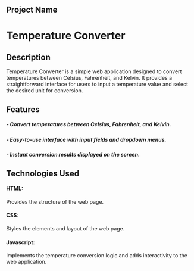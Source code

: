 ## Project Name
# Temperature Converter

## Description
Temperature Converter is a simple web application designed to convert temperatures between Celsius, Fahrenheit, and Kelvin. It provides a straightforward interface for users to input a temperature value and select the desired unit for conversion.

## Features
##### - Convert temperatures between Celsius, Fahrenheit, and Kelvin.

##### - Easy-to-use interface with input fields and dropdown menus.

##### - Instant conversion results displayed on the screen.

## Technologies Used
#### HTML: 
Provides the structure of the web page.

#### CSS: 
Styles the elements and layout of the web page.

#### Javascript:
Implements the temperature conversion logic and adds interactivity to the web application.
